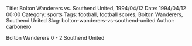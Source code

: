 Title: Bolton Wanderers vs. Southend United, 1994/04/12
Date: 1994/04/12 00:00
Category: sports
Tags: football, football scores, Bolton Wanderers, Southend United
Slug: bolton-wanderers-vs-southend-united
Author: carbonero


Bolton Wanderers 0 - 2 Southend United
